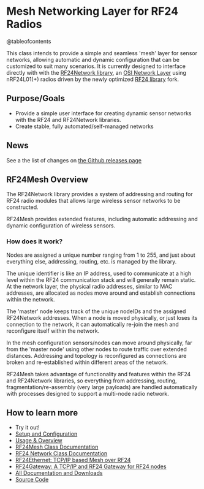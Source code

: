 # Mesh Networking Layer for RF24 Radios

@tableofcontents

This class intends to provide a simple and seamless 'mesh' layer for sensor networks,
allowing automatic and dynamic configuration that can be customized to suit many scenarios.
It is currently designed to interface directly with with the
[RF24Network library](http://nRF24.github.io/RF24Network), an
[OSI Network Layer](http://en.wikipedia.org/wiki/Network_layer) using nRF24L01(+) radios
driven by the newly optimized [RF24 library](http://nRF24.github.io/RF24) fork.

## Purpose/Goals

- Provide a simple user interface for creating dynamic sensor networks with the RF24 and RF24Network libraries.
- Create stable, fully automated/self-managed networks

## News

See a the list of changes on [the Github releases page](https://github.com/nRF24/RF24Mesh/releases/)

## RF24Mesh Overview

The RF24Network library provides a system of addressing and routing for RF24 radio modules
that allows large wireless sensor networks to be constructed.

RF24Mesh provides extended features, including automatic addressing and dynamic configuration
of wireless sensors.

### How does it work?

Nodes are assigned a unique number ranging from 1 to 255, and just about everything else, addressing, routing, etc. is managed by the library.

The unique identifier is like an IP address, used to communicate at a high level within the
RF24 communication stack and will generally remain static. At the network layer, the physical
radio addresses, similar to MAC addresses, are allocated as nodes move around and establish
connections within the network.

The 'master' node keeps track of the unique nodeIDs and the assigned RF24Network addresses.
When a node is moved physically, or just loses its connection to the network,
it can automatically re-join the mesh and reconfigure itself within the network.

In the mesh configuration sensors/nodes can move around physically, far from the 'master
node' using other nodes to route traffic over extended distances. Addressing and
topology is reconfigured as connections are broken and re-established within different areas
of the network.

RF24Mesh takes advantage of functionality and features within the RF24 and RF24Network
libraries, so everything from addressing, routing, fragmentation/re-assembly
(very large payloads) are handled automatically with processes designed to support a
multi-node radio network.

## How to learn more

- Try it out!
- [Setup and Configuration](md_docs_setup_config.html)
- [Usage & Overview](md_docs_general_usage.html)
- [RF24Mesh Class Documentation](classRF24Mesh.html)
- [RF24 Network Class Documentation](http://nRF24.github.io/RF24Network/)
- [RF24Ethernet: TCP/IP based Mesh over RF24](http://nRF24.github.io/RF24Ethernet/)
- [RF24Gateway: A TCP/IP and RF24 Gateway for RF24 nodes](http://nRF24.github.io/RF24Gateway/)
- [All Documentation and Downloads](https://tmrh20.github.io)
- [Source Code](https://github.com/nRF24/RF24Mesh)
